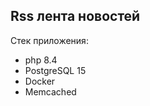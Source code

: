 <h2>Rss лента новостей</h2>

Стек приложения:
<ul>
<li>php 8.4</li>
<li>PostgreSQL 15</li>
<li>Docker</li>
<li>Memcached</li>
</ul>